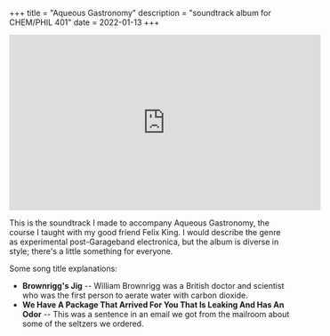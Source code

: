 +++
title = "Aqueous Gastronomy"
description = "soundtrack album for CHEM/PHIL 401"
date = 2022-01-13
+++

<iframe width="560" height="315" src="https://www.youtube.com/embed/ylegq18wuZM?si=Xocsy2jVYzVuZTtZ" title="YouTube video player" frameborder="0" allow="accelerometer; autoplay; clipboard-write; encrypted-media; gyroscope; picture-in-picture; web-share" allowfullscreen></iframe>

This is the soundtrack I made to accompany Aqueous Gastronomy, the course I taught with my good friend Felix King. I would describe the genre as experimental post-Garageband electronica, but the album is diverse in style; there's a little something for everyone. 

Some song title explanations:
- **Brownrigg's Jig** -- William Brownrigg was a British doctor and scientist who was the first person to aerate water with carbon dioxide.
- **We Have A Package That Arrived For You That Is Leaking And Has An Odor** -- This was a sentence in an email we got from the mailroom about some of the seltzers we ordered.